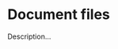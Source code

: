 <!-- ======================================================================
--- Search engine
title:          Document files
keywords:       document file
description:    Document files in md-site-engine.
--- Menu system
order:          90
text:           Document files
hidden:         false
umbel:          false
--- Page properties
id:             
document:       
layout:         layout-2-left
$-left:         #side-menu
--- Side menu
side-menu-root:     /documentation
side-menu-header:   Documentation
side-menu-top:      Introduction
side-menu-depth:    1
======================================================================= -->

# Document files

Description...